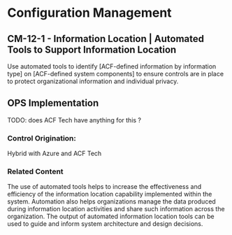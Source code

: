 # Configuration Management
## CM-12-1 - Information Location | Automated Tools to Support Information Location

Use automated tools to identify [ACF-defined information by information type] on [ACF-defined system components] to ensure controls are in place to protect organizational information and individual privacy.

## OPS Implementation

TODO: does ACF Tech have anything for this ?

### Control Origination:

Hybrid with Azure and ACF Tech

### Related Content

The use of automated tools helps to increase the effectiveness and efficiency of the information location capability implemented within the system. Automation also helps organizations manage the data produced during information location activities and share such information across the organization. The output of automated information location tools can be used to guide and inform system architecture and design decisions.
